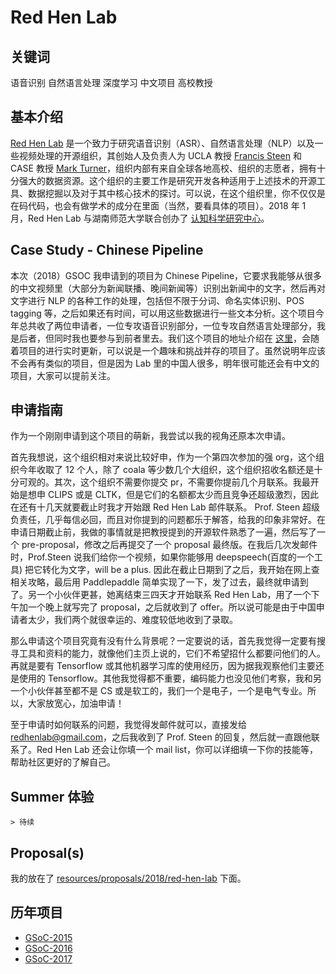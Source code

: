 # Red Hen Lab

## 关键词
语音识别 自然语言处理 深度学习  中文项目 高校教授

## 基本介绍
[Red Hen Lab](http://www.redhenlab.org/home) 是一个致力于研究语音识别（ASR）、自然语言处理（NLP）以及一些视频处理的开源组织，其创始人及负责人为 UCLA 教授 [Francis Steen](http://cogweb.ucla.edu/steen/) 和 CASE 教授 [Mark Turner](http://markturner.org/)，组织内部有来自全球各地高校、组织的志愿者，拥有十分强大的数据资源。这个组织的主要工作是研究开发各种适用于上述技术的开源工具、数据挖掘以及对于其中核心技术的探讨。可以说，在这个组织里，你不仅仅是在码代码，也会有做学术的成分在里面（当然，要看具体的项目）。2018 年 1 月，Red Hen Lab 与湖南师范大学联合创办了 [认知科学研究中心](http://cognitivescience.hunnu.edu.cn)。

## Case Study - Chinese Pipeline

本次（2018）GSOC 我申请到的项目为 Chinese Pipeline，它要求我能够从很多的中文视频里（大部分为新闻联播、晚间新闻等）识别出新闻中的文字，然后再对文字进行 NLP 的各种工作的处理，包括但不限于分词、命名实体识别、POS tagging 等，之后如果还有时间，可以用这些数据进行一些文本分析。这个项目今年总共收了两位申请者，一位专攻语音识别部分，一位专攻自然语言处理部分，我是后者，但同时我也要参与到前者里去。我们这个项目的地址介绍在 [这里](http://www.redhenlab.org/home/the-cognitive-core-research-topics-in-red-hen/chinese-pipeline)，会随着项目的进行实时更新，可以说是一个趣味和挑战并存的项目了。虽然说明年应该不会再有类似的项目，但是因为 Lab 里的中国人很多，明年很可能还会有中文的项目，大家可以提前关注。

## 申请指南

作为一个刚刚申请到这个项目的萌新，我尝试以我的视角还原本次申请。

首先我想说，这个组织相对来说比较好申，作为一个第四次参加的强 org，这个组织今年收取了 12 个人，除了 coala 等少数几个大组织，这个组织招收名额还是十分可观的。其次，这个组织不需要你提交 pr，不需要你提前几个月联系。我最开始是想申 CLIPS 或是 CLTK，但是它们的名额都太少而且竞争还超级激烈，因此在还有十几天就要截止时我才开始跟 Red Hen Lab 邮件联系。 Prof. Steen 超级负责任，几乎每信必回，而且对你提到的问题都乐于解答，给我的印象非常好。在申请日期截止前，我做的事情就是把教授提到的开源软件熟悉了一遍，然后写了一个 pre-proposal，修改之后再提交了一个 proposal 最终版。在我后几次发邮件时，Prof.Steen 说我们给你一个视频，如果你能够用 deepspeech(百度的一个工具) 把它转化为文字，will be a plus. 因此在截止日期到了之后，我开始在网上查相关攻略，最后用 Paddlepaddle 简单实现了一下，发了过去，最终就申请到了。另一个小伙伴更甚，她离结束三四天才开始联系 Red Hen Lab，用了一个下午加一个晚上就写完了 proposal，之后就收到了 offer。所以说可能是由于中国申请者太少，我们两个就很幸运的、难度较低地收到了录取。

那么申请这个项目究竟有没有什么背景呢？一定要说的话，首先我觉得一定要有搜寻工具和资料的能力，就像他们主页上说的，它们不希望招什么都要问他们的人。再就是要有 Tensorflow 或其他机器学习库的使用经历，因为据我观察他们主要还是使用的 Tensorflow。其他我觉得都不重要，编码能力也没见他们考察，我和另一个小伙伴甚至都不是 CS 或是软工的，我们一个是电子，一个是电气专业。所以，大家放宽心，加油申请！

至于申请时如何联系的问题，我觉得发邮件就可以，直接发给 redhenlab@gmail.com，之后我收到了 Prof. Steen 的回复，然后就一直跟他联系了。Red Hen Lab 还会让你填一个 mail list，你可以详细填一下你的技能等，帮助社区更好的了解自己。
## Summer 体验
	> 待续

## Proposal(s)
我的放在了 [resources/proposals/2018/red-hen-lab](../proposals/2018/red-hen-lab) 下面。

## 历年项目

- [GSoC-2015](https://www.google-melange.com/archive/gsoc/2015/orgs/redhenlab)
- [GSoC-2016](https://summerofcode.withgoogle.com/archive/2016/organizations/5973353810624512/#projects)
- [GSoC-2017](https://summerofcode.withgoogle.com/archive/2017/organizations/6645492838563840/)
